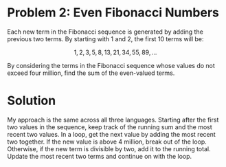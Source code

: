 # Problem 2: Even Fibonacci Numbers

Each new term in the Fibonacci sequence is generated by adding the previous two terms. By starting with 1 and 2, the first 10 terms will be:

$$1, 2, 3, 5, 8, 13, 21, 34, 55, 89, ...$$

By considering the terms in the Fibonacci sequence whose values do not exceed four million, find the sum of the even-valued terms.

# Solution

My approach is the same across all three languages. Starting after the first two values in the sequence, keep track of the running sum and the most recent two values. In a loop, get the next value by adding the most recent two together. If the new value is above 4 million, break out of the loop. Otherwise, if the new term is divisible by two, add it to the running total. Update the most recent two terms and continue on with the loop.

